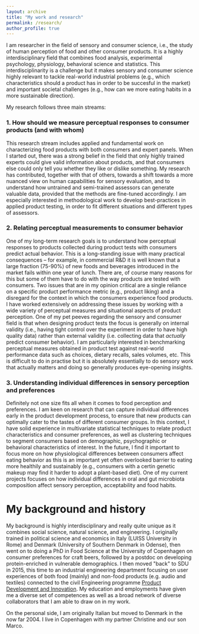 ```yaml
---
layout: archive
title: "My work and research"
permalink: /research/
author_profile: true
---
```


I am researcher in the field of sensory and consumer science, i.e., the study of human perception of food and other consumer products. It is a highly interdisciplinary field that combines food analysis, experimental psychology, physiology, behavioral science and statistics. This interdisciplinarity is a challenge but it makes sensory and consumer science highly relevant to tackle real-world industrial problems (e.g., which characteristics should a product has in order to be succesful in the market) and important societal challenges (e.g., how can we more eating habits in a more sustainable direction). 

My research follows three main streams:

### 1. How should we measure perceptual responses to consumer products (and with whom)
This research stream includes applied and fundamental work on characterizing food products with both consumers and expert panels. When I started out, there was a strong belief in the field that only highly trained experts could give valid information about products, and that consumers else could only tell you whether they like or dislike something. My research has contributed, together with that of others, towards a shift towards a more nuanced view on human capabilities for sensory evaluation, and to understand how untrained and semi-trained assessors can generate valuable data, provided that the methods are fine-tuned accordingly. I am especially interested in methodological work to develop best-practices in applied product testing, in order to fit different situations and different types of assessors. 

### 2. Relating perceptual measurements to consumer behavior
One of my long-term research goals is to understand how perceptual responses to products collected during product tests with consumers predict actual behavior. This is a long-standing issue with many practical consequences – for example, in commercial R&D it is well known that a large fraction (75-90%) of new foods and beverages introduced in the market fails within one year of lunch. There are, of course many reasons for this but some of them have to do with the way products are tested with consumers. Two issues that are in my opinion critical are a single reliance on a specific product performance metric (e.g., product liking) and a disregard for the context in which the consumers experience food products. I have worked extensively on addressing these issues by working with a wide variety of perceptual measures and situational aspects of product perception. One of my pet peeves regarding the sensory and consumer field is that when designing product tests the focus is generally on internal validity (i.e., having tight control over the experiment in order to have high quality data) rather than external validity (i.e. collecting data that *actually* predict consumer behavior). I am particularly interested in benchmarking perceptual measures obtained in product test against real-world performance data such as choices, dietary recalls, sales volumes, etc. This is difficult to do in practise but it is absolutely essentially to do sensory work that actually matters and doing so generally produces eye-opening insights.

### 3. Understanding individual differences in sensory perception and preferences 
Definitely not one size fits all when it comes to food perception and preferences. I am keen on research that can capture individual differences early in the product development process, to ensure that new products can optimally cater to the tastes of different consumer groups. In this context, I have solid experience in multivariate statistical techniques to relate product characteristics and consumer preferences, as well as clustering techniques to segment consumers based on demographic, psychographic or behavioral characteristics of interest. In the future, I find it important to focus more on how physiological differences between consumers affect eating behavior as this is an important yet often overlooked barrier to eating more healthily and sustainably (e.g., consumers with a certin genetic makeup may find it harder to adopt a plant-based diet). One of my current projects focuses on how individual differences in oral and gut microbiota composition affect sensory perception, acceptability and food habits. 


My background and history
======
My background is highly interdisciplinary and really quite unique as it combines social science, natural science, and engineering. I originally trained in political science and economics in Italy (LUISS University in Rome) and Denmark (University of Southern Denmark in Odense), then went on to doing a PhD in Food Science at the University of Copenhagen on consumer preferences for craft beers, followed by a postdoc on developing protein-enriched in vulnerable demographics. I then moved "back" to SDU in 2015, this time to an industrial engineering department focusing on user experiences of both food (mainly) and non-food products (e.g. audio and textiles) connected to the civil Engineering programme [Product Development and Innovation](https://www.sdu.dk/en/uddannelse/kandidat/product-development-innovation). My education and employments have given me a diverse set of competences as well as a broad network of diverse collaborators that I am able to draw on in my work. 

On the personal side, I am originally Italian but moved to Denmark in the now far 2004. I live in Copenhagen with my partner Christine and our son Marco. 
